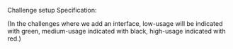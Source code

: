 Challenge setup
Specification:

<!-- Thermostat starts at 20 degrees -->
<!-- You can increase the temperature with an up function -->
<!-- You can decrease the temperature with a down function -->
<!-- The minimum temperature is 10 degrees -->
<!-- If power saving mode is on, the maximum temperature is 25 degrees
If power saving mode is off, the maximum temperature is 32 degrees -->
<!-- Power saving mode is on by default but it can also be turned off -->
<!-- You can reset the temperature to 20 with a reset function -->

<!-- You can ask about the thermostat's current energy usage: < 18 is low-usage, <= 25 is medium-usage, anything else is high-usage. -->
(In the challenges where we add an interface, low-usage will be indicated with green, medium-usage indicated with black, high-usage indicated with red.)